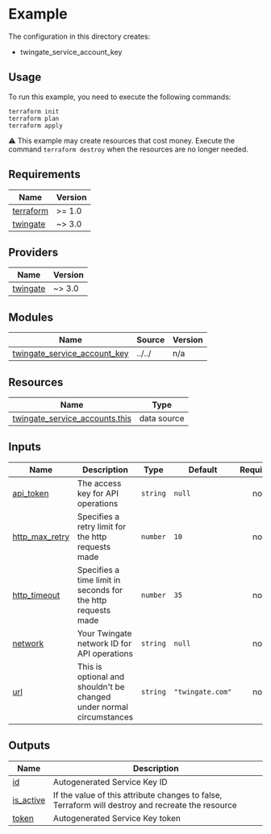 # Example

The configuration in this directory creates:

* twingate_service_account_key

## Usage

To run this example, you need to execute the following commands:

```shell
terraform init
terraform plan
terraform apply
```

:warning: This example may create resources that cost money. Execute the
command `terraform destroy` when the resources are no longer needed.

<!-- BEGIN_TF_DOCS -->
## Requirements

| Name | Version |
|------|---------|
| <a name="requirement_terraform"></a> [terraform](#requirement\_terraform) | >= 1.0 |
| <a name="requirement_twingate"></a> [twingate](#requirement\_twingate) | ~> 3.0 |

## Providers

| Name | Version |
|------|---------|
| <a name="provider_twingate"></a> [twingate](#provider\_twingate) | ~> 3.0 |

## Modules

| Name | Source | Version |
|------|--------|---------|
| <a name="module_twingate_service_account_key"></a> [twingate\_service\_account\_key](#module\_twingate\_service\_account\_key) | ../../ | n/a |

## Resources

| Name | Type |
|------|------|
| [twingate_service_accounts.this](https://registry.terraform.io/providers/twingate/twingate/latest/docs/data-sources/service_accounts) | data source |

## Inputs

| Name | Description | Type | Default | Required |
|------|-------------|------|---------|:--------:|
| <a name="input_api_token"></a> [api\_token](#input\_api\_token) | The access key for API operations | `string` | `null` | no |
| <a name="input_http_max_retry"></a> [http\_max\_retry](#input\_http\_max\_retry) | Specifies a retry limit for the http requests made | `number` | `10` | no |
| <a name="input_http_timeout"></a> [http\_timeout](#input\_http\_timeout) | Specifies a time limit in seconds for the http requests made | `number` | `35` | no |
| <a name="input_network"></a> [network](#input\_network) | Your Twingate network ID for API operations | `string` | `null` | no |
| <a name="input_url"></a> [url](#input\_url) | This is optional and shouldn't be changed under normal circumstances | `string` | `"twingate.com"` | no |

## Outputs

| Name | Description |
|------|-------------|
| <a name="output_id"></a> [id](#output\_id) | Autogenerated Service Key ID |
| <a name="output_is_active"></a> [is\_active](#output\_is\_active) | If the value of this attribute changes to false, Terraform will destroy and recreate the resource |
| <a name="output_token"></a> [token](#output\_token) | Autogenerated Service Key token |
<!-- END_TF_DOCS -->
